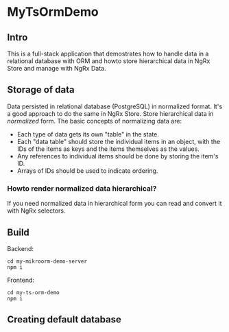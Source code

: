# MyTsOrmDemo

## Intro

This is a full-stack application that demostrates how to handle data in a relational database with ORM and howto store hierarchical data in NgRx Store and manage with NgRx Data.

## Storage of data

Data persisted in relational database (PostgreSQL) in normalized format.
It's a good approach to do the same in NgRx Store. Store hierarchical data in _normalized_ form. The basic concepts of normalizing data are:
* Each type of data gets its own "table" in the state.
* Each "data table" should store the individual items in an object, with the IDs of the items as keys and the items themselves as the values.
* Any references to individual items should be done by storing the item's ID.
* Arrays of IDs should be used to indicate ordering.

### Howto render normalized data hierarchical?

If you need normalized data in hierarchical form you can read and convert it with NgRx selectors.
 
## Build

Backend:
```
cd my-mikroorm-demo-server
npm i
```

Frontend:
```
cd my-ts-orm-demo
npm i
```

## Creating default database

